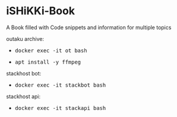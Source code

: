 # iSHiKKi-Book
A Book filled with Code snippets and information for multiple topics



outaku archive:
- <pre lang="markdown">docker exec -it ot bash</pre>
- <pre lang="markdown">apt install -y ffmpeg</pre>

stackhost bot:
- <pre lang="markdown">docker exec -it stackbot bash</pre>

stackhost api:
- <pre lang="markdown">docker exec -it stackapi bash</pre>
